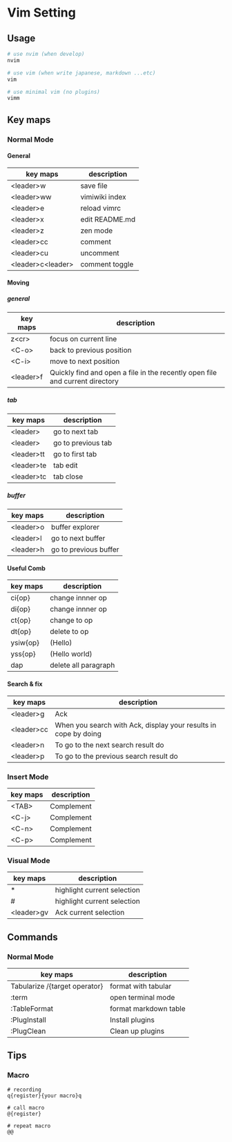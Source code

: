 # Vim Setting #

## Usage

```sh
# use nvim (when develop)
nvim

# use vim (when write japanese, markdown ...etc)
vim

# use minimal vim (no plugins)
vimm

```

## Key maps ##

### Normal Mode ###

#### General ####

| key maps              | description    |
|-----------------------|----------------|
| \<leader\>w           | save file      |
| \<leader\>ww          | vimiwiki index |
| \<leader\>e           | reload vimrc   |
| \<leader\>x           | edit README.md |
| \<leader\>z           | zen mode       |
| \<leader\>cc          | comment        |
| \<leader\>cu          | uncomment      |
| \<leader\>c\<leader\> | comment toggle |


#### Moving ####

##### general #####
| key maps    | description                                                                  |
|-------------|------------------------------------------------------------------------------|
| z\<cr\>     | focus on current line                                                        |
| \<C-o\>     | back to previous position                                                    |
| \<C-i\>     | move to next position                                                        |
| \<leader\>f | Quickly find and open a file in the recently open file and current directory |

##### tab #####
| key maps              | description               |
|-----------------------|---------------------------|
| \<leader\><TAB>       | go to next tab            |
| \<leader\><TAB><TAB>  | go to previous tab        |
| \<leader\>tt          | go to first tab           |
| \<leader\>te          | tab edit                  |
| \<leader\>tc          | tab close                 |


##### buffer #####

| key maps              | description               |
|-----------------------|---------------------------|
| \<leader\>o           | buffer explorer           |
| \<leader\>l           | go to next buffer         |
| \<leader\>h           | go to previous buffer     |

#### Useful Comb ####

| key maps | description          |
|----------|----------------------|
| ci{op}   | change innner op     |
| di{op}   | change innner op     |
| ct{op}   | change to op         |
| dt{op}   | delete to op         |
| ysiw{op} | (Hello)              |
| yss{op}  | (Hello world)        |
| dap      | delete all paragraph |

#### Search & fix ####

| key maps     | description                                                     |
|--------------|-----------------------------------------------------------------|
| \<leader\>g  | Ack                                                             |
| \<leader\>cc | When you search with Ack, display your results in cope by doing |
| \<leader\>n  | To go to the next search result do                              |
| \<leader\>p  | To go to the previous search result do                          |

### Insert Mode ###

| key maps | description |
|----------|-------------|
| \<TAB\>  | Complement  |
| \<C-j\>  | Complement  |
| \<C-n\>  | Complement  |
| \<C-p\>  | Complement  |

### Visual Mode ###

| key maps     | description                 |
|--------------|-----------------------------|
| *            | highlight current selection |
| #            | highlight current selection |
| \<leader\>gv | Ack current selection       |

## Commands ##

### Normal Mode ###

| key maps                      | description           |
|-------------------------------|-----------------------|
| Tabularize /{target operator} | format with tabular   |
| :term                         | open terminal mode    |
| :TableFormat                  | format markdown table |
| :PlugInstall                  | Install plugins       |
| :PlugClean                    | Clean up plugins      |

## Tips
### Macro

```
# recording
q{register}{your macro}q

# call macro 
@{register}

# repeat macro
@@
```



